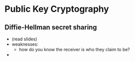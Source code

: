 # Public Key Cryptography

## Diffie-Hellman secret sharing
- (read slides)
- weaknesses:
    - how do you know the receiver is who they claim to be?
- 

